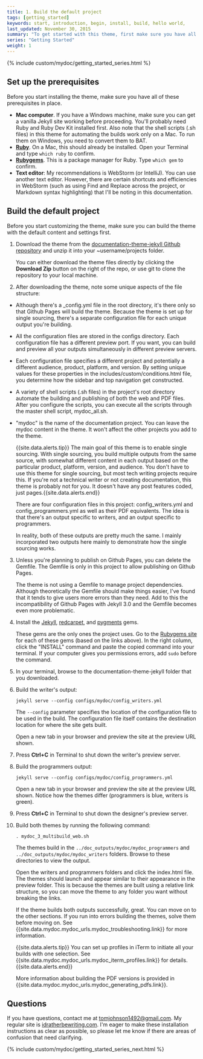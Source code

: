 ```yaml
---
title: 1. Build the default project
tags: [getting_started]
keywords: start, introduction, begin, install, build, hello world,
last_updated: November 30, 2015
summary: "To get started with this theme, first make sure you have all the prerequisites in place; then build the theme following the sample build commands. Because this theme is set up for single sourcing projects, it doesn't follow the same pattern as most Jekyll projects (which have just a _config.yml file in the root directory)."
series: "Getting Started"
weight: 1
---
```


{% include custom/mydoc/getting_started_series.html %}
## Set up the prerequisites

Before you start installing the theme, make sure you have all of these prerequisites in place.

* **Mac computer**. If you have a Windows machine, make sure you can get a vanilla Jekyll site working before proceeding. You'll probably need Ruby and Ruby Dev Kit installed first. Also note that the shell scripts (.sh files) in this theme for automating the builds work only on a Mac. To run them on Windows, you need to convert them to BAT.  
* **[Ruby](https://www.ruby-lang.org/en/)**. On a Mac, this should already be installed. Open your Terminal and type `which ruby` to confirm. 
* **[Rubygems](https://rubygems.org/pages/download)**. This is a package manager for Ruby. Type `which gem` to confirm.
* **Text editor**: My recommendations is WebStorm (or IntelliJ). You can use another text editor. However, there are certain shortcuts and efficiencies in WebStorm (such as using Find and Replace across the project, or Markdown syntax highlighting) that I'll be noting in this documentation.

## Build the default project

Before you start customizing the theme, make sure you can build the theme with the default content and settings first.

1. Download the theme from the [documentation-theme-jekyll Github repository](https://github.com/tomjohnson1492/documentation-theme-jekyll) and unzip it into your ~username/projects folder. 
    
    You can either download the theme files directly by clicking the **Download Zip** button on the right of the repo, or use git to clone the repository to your local machine. 
	
2. After downloading the theme, note some unique aspects of the file structure: 
 * Although there's a \_config.yml file in the root directory, it's there only so that Github Pages will build the theme. Because the theme is set up for single sourcing, there's a separate configuration file for each unique output you're building. 
 * All the configuration files are stored in the configs directory. Each configuration file has a different preview port. If you want, you can build and preview all your outputs simultaneously in different preview servers. 
 * Each configuration file specifies a different project and potentially a different audience, product, platform, and version. By setting unique values for these properties in the includes/custom/conditions.html file, you determine how the sidebar and top navigation get constructed. 
 * A variety of shell scripts (.sh files) in the project's root directory automate the building and publishing of both the web and PDF files. After you configure the scripts, you can execute all the scripts through the master shell script, mydoc_all.sh.
 * "mydoc" is the name of the documentation project. You can leave the mydoc content in the theme. It won't affect the other projects you add to the theme.
 
    {{site.data.alerts.tip}} The main goal of this theme is to enable single sourcing. With single sourcing, you build multiple outputs from the same source, with somewhat different content in each output based on the particular product, platform, version, and audience. You don't have to use this theme for single sourcing, but most tech writing projects require this. If you're not a technical writer or not creating documentation, this theme is probably not for you. It doesn't have any post features coded, just pages.{{site.data.alerts.end}}
    
    There are four configuration files in this project: config_writers.yml and config_programmers.yml as well as their PDF equivalents. The idea is that there's an output specific to writers, and an output specific to programmers. 
    
    In reality, both of these outputs are pretty much the same. I mainly incorporated two outputs here mainly to demonstrate how the single sourcing works.

3. Unless you're planning to publish on Github Pages, you can delete the Gemfile. The Gemfile is only in this project to allow publishing on Github Pages.
	
	The theme is not using a Gemfile to manage project dependencies. Although theoretically the Gemfile should make things easier, I've found that it tends to give users more errors than they need. Add to this the incompatibility of Github Pages with Jekyll 3.0 and the Gemfile becomes even more problematic.

4. Install the [Jekyll](https://rubygems.org/gems/jekyll), [redcarpet](https://rubygems.org/gems/redcarpet), and [pygments](https://rubygems.org/gems/pygments.rb) gems.
	
	These gems are the only ones the project uses. Go to the [Rubygems site](https://rubygems.org) for each of these gems (based on the links above). In the right column, click the "INSTALL" command and paste the copied command into your terminal. If your computer gives you permissions errors, add `sudo` before the command.
	
5. In your terminal, browse to the documentation-theme-jekyll folder that you downloaded. 
6. Build the writer's output:
	
    ```
    jekyll serve --config configs/mydoc/config_writers.yml
    ```
	
    The `--config` parameter specifies the location of the configuration file to be used in the build. The configuration file itself contains the destination location for where the site gets built. 
    
    Open a new tab in your browser and preview the site at the preview URL shown.
	
7. Press **Ctrl+C** in Terminal to shut down the writer's preview server. 
8. Build the programmers output:
	
    ```
    jekyll serve --config configs/mydoc/config_programmers.yml
    ```
    
    Open a new tab in your browser and preview the site at the preview URL shown. Notice how the themes differ (programmers is blue, writers is green).

9. Press **Ctrl+C** in Terminal to shut down the designer's preview server. 
10. Build both themes by running the following command:

	```
	. mydoc_3_multibuild_web.sh
	```
	
	The themes build in the `../doc_outputs/mydoc/mydoc_programmers` and `../doc_outputs/mydoc/mydoc_writers` folders. Browse to these directories to view the output. 
	
	Open the writers and programmers folders and click the index.html file. The themes should launch and appear similar to their appearance in the preview folder. This is because the themes are built using a relative link structure, so you can move the theme to any folder you want without breaking the links. 
	
    If the theme builds both outputs successfully, great. You can move on to the other sections. If you run into errors building the themes, solve them before moving on. See {{site.data.mydoc.mydoc_urls.mydoc_troubleshooting.link}} for more information.
    
	{{site.data.alerts.tip}} You can set up profiles in iTerm to initiate all your builds with one selection. See {{site.data.mydoc.mydoc_urls.mydoc_iterm_profiles.link}} for details. {{site.data.alerts.end}}
	
	More information about building the PDF versions is provided in {{site.data.mydoc.mydoc_urls.mydoc_generating_pdfs.link}}.

## Questions

If you have questions, contact me at <a href="mailto:tomjohnson1492@gmail.com">tomjohnson1492@gmail.com</a>. My regular site is [idratherbewriting.com](http://idratherbewriting.com). I'm eager to make these installation instructions as clear as possible, so please let me know if there are areas of confusion that need clarifying.

{% include custom/mydoc/getting_started_series_next.html %}




